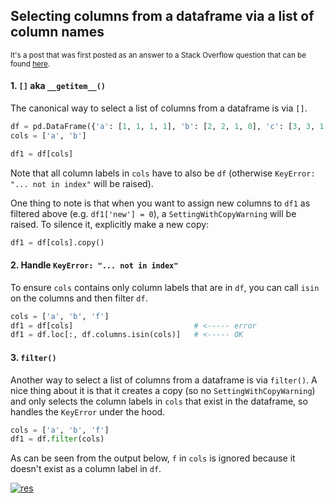 ## Selecting columns from a dataframe via a list of column names

<sup> It's a post that was first posted as an answer to a Stack Overflow question that can be found [here](https://stackoverflow.com/a/75901708/19123103). </sup>


#### 1. `[]` aka `__getitem__()`

The canonical way to select a list of columns from a dataframe is via `[]`.
```python
df = pd.DataFrame({'a': [1, 1, 1, 1], 'b': [2, 2, 1, 0], 'c': [3, 3, 1, 0]})
cols = ['a', 'b']

df1 = df[cols]
```
Note that all column labels in `cols` have to also be `df` (otherwise `KeyError: "... not in index"` will be raised).

One thing to note is that when you want to assign new columns to `df1` as filtered above (e.g. `df1['new'] = 0`), a `SettingWithCopyWarning` will be raised. To silence it, explicitly make a new copy:
```python
df1 = df[cols].copy()
```

#### 2. Handle `KeyError: "... not in index"`
To ensure `cols` contains only column labels that are in `df`, you can call `isin` on the columns and then filter `df`.
```python
cols = ['a', 'b', 'f']
df1 = df[cols]                           # <----- error
df1 = df.loc[:, df.columns.isin(cols)]   # <----- OK
```


#### 3. `filter()`

Another way to select a list of columns from a dataframe is via `filter()`. A nice thing about it is that it creates a copy (so no `SettingWithCopyWarning`) and only selects the column labels in `cols` that exist in the dataframe, so handles the `KeyError` under the hood.
```python
cols = ['a', 'b', 'f']
df1 = df.filter(cols)
```
As can be seen from the output below, `f` in `cols` is ignored because it doesn't exist as a column label in `df`.

[![res][1]][1]


  [1]: https://i.stack.imgur.com/8NGFh.png